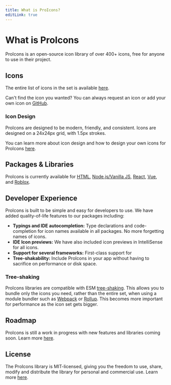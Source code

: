 ```yaml
---
title: What is ProIcons?
editLink: true
---
```

# What is ProIcons
ProIcons is an open-source icon library of over 400+ icons, free for anyone to use in their project.

## Icons
The entire list of icons in the set is available [here](../icons).

Can't find the icon you wanted? You can always request an icon or add your own icon on [GitHub](https://github.com/ProCode-Software/proicons).

### Icon Design
ProIcons are designed to be modern, friendly, and consistent. Icons are designed on a 24x24px grid, with 1.5px strokes.

You can learn more about icon design and how to design your own icons for ProIcons [here](design-guidelines/).

## Packages & Libraries
ProIcons is currently available for [HTML](html-api), [Node.js/Vanilla JS](javascript-api), [React](react), [Vue](vue), and [Roblox](roblox).

## Developer Experience
ProIcons is built to be simple and easy for developers to use. We have added quality-of-life features to our packages including:

- **Typings and IDE autocompletion:** Type declarations and code-completion for icon names available in all packages. No more forgetting names of icons.
- **IDE Icon previews:** We have also included icon previews in IntelliSense for all icons.
- **Support for several frameworks:** First-class support for 
- **Tree-shakability:** Include ProIcons in your app without having to sacrifice on performance or disk space.

### Tree-shaking
ProIcons libraries are compatible with ESM [tree-shaking](https://en.wikipedia.org/wiki/Tree_shaking). This allows you to bundle only the icons you need, rather than the entire set, when using a module bundler such as [Webpack](https://webpack.js.org) or [Rollup](https://rollupjs.org). This becomes more important for performance as the icon set gets bigger.

## Roadmap
ProIcons is still a work in progress with new features and libraries coming soon. Learn more [here](roadmap).

## License
The ProIcons library is MIT-licensed, giving you the freedom to use, share, modify and distribute the library for personal and commercial use. Learn more [here](https://github.com/ProCode-Software/proicons/?tab=MIT-1-ov-file).